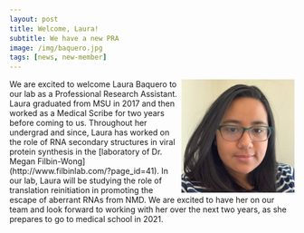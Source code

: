 ```yaml
---
layout: post
title: Welcome, Laura!
subtitle: We have a new PRA
image: /img/baquero.jpg
tags: [news, new-member]
---
```

<img align="right" src="/img/baquero.jpg" style="width:200px !important;height:200px !important;" />
We are excited to welcome Laura Baquero to our lab as a Professional Research Assistant. Laura graduated from MSU in 2017 and then worked as a Medical Scribe for two years before coming to us. Throughout her undergrad and since, Laura has worked on the role of RNA secondary structures in viral protein synthesis in the [laboratory of Dr. Megan Filbin-Wong](http://www.filbinlab.com/?page_id=41). In our lab, Laura will be studying the role of translation reinitiation in promoting the escape of aberrant RNAs from NMD. We are excited to have her on our team and look forward to working with her over the next two years, as she prepares to go to medical school in 2021. 
<br>
<br>
